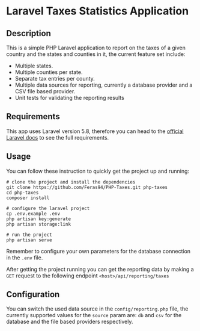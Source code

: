 # Laravel Taxes Statistics Application


## Description

This is a simple PHP Laravel application to report on the taxes of a given country and the states and counties in it, the current feature set include:

- Multiple states.
- Multiple counties per state.
- Separate tax entries per county.
- Multiple data sources for reporting, currently a database provider and a CSV file based provider.
- Unit tests for validating the reporting results

## Requirements

This app uses Laravel version 5.8, therefore you can head to the [official Laravel docs](https://laravel.com/docs/5.8/installation#server-requirements) to see the full requirements.

## Usage

You can follow these instruction to quickly get the project up and running:

```
# clone the project and install the dependencies
git clone https://github.com/Feras94/PHP-Taxes.git php-taxes
cd php-taxes
composer install

# configure the laravel project
cp .env.example .env
php artisan key:generate
php artisan storage:link

# run the project
php artisan serve
```

Remember to configure your own parameters for the database connection in the `.env` file.

After getting the project running you can get the reporting data by making a `GET` request to the following endpoint `<host>/api/reporting/taxes`

## Configuration

You can switch the used data source in the `config/reporting.php` file, the currently supported values for the `source` param are: `db` and `csv` for the database and the file based providers respectively.
